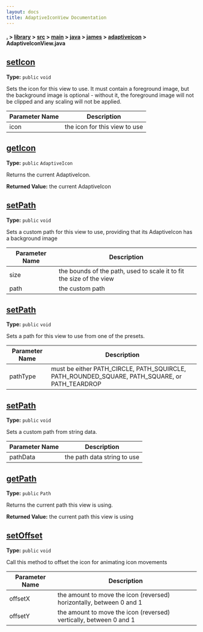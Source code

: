 ```yaml
---
layout: docs
title: AdaptiveIconView Documentation
---
```

#### [.](./../../../../../../index) > [library](./../../../../../index) > [src](./../../../../index) > [main](./../../../index) > [java](./../../index) > [james](./../index) > [adaptiveicon](./index) > **AdaptiveIconView.java**

## [setIcon](https://github.com/fennifith/AdaptiveIconView/blob/master/library/src/main/java/james/adaptiveicon/AdaptiveIconView.java#L66)

**Type:** `public` `void`

Sets the icon for this view to use. It must contain a foreground image, 
but the background image is optional - without it, the foreground image 
will not be clipped and any scaling will not be applied. 





|Parameter Name|Description|
|-----|-----|
|icon|the icon for this view to use  |








## [getIcon](https://github.com/fennifith/AdaptiveIconView/blob/master/library/src/main/java/james/adaptiveicon/AdaptiveIconView.java#L80)

**Type:** `public` `AdaptiveIcon`

Returns the current AdaptiveIcon. 






**Returned Value:** the current AdaptiveIcon  








## [setPath](https://github.com/fennifith/AdaptiveIconView/blob/master/library/src/main/java/james/adaptiveicon/AdaptiveIconView.java#L89)

**Type:** `public` `void`

Sets a custom path for this view to use, providing that its AdaptiveIcon has 
a background image 





|Parameter Name|Description|
|-----|-----|
|size|the bounds of the path, used to scale it to fit the size of the view|
|path|the custom path  |








## [setPath](https://github.com/fennifith/AdaptiveIconView/blob/master/library/src/main/java/james/adaptiveicon/AdaptiveIconView.java#L103)

**Type:** `public` `void`

Sets a path for this view to use from one of the presets. 





|Parameter Name|Description|
|-----|-----|
|pathType|must be either PATH_CIRCLE, PATH_SQUIRCLE, PATH_ROUNDED_SQUARE, PATH_SQUARE, or PATH_TEARDROP  |








## [setPath](https://github.com/fennifith/AdaptiveIconView/blob/master/library/src/main/java/james/adaptiveicon/AdaptiveIconView.java#L137)

**Type:** `public` `void`

Sets a custom path from string data. 





|Parameter Name|Description|
|-----|-----|
|pathData|the path data string to use  |








## [getPath](https://github.com/fennifith/AdaptiveIconView/blob/master/library/src/main/java/james/adaptiveicon/AdaptiveIconView.java#L147)

**Type:** `public` `Path`

Returns the current path this view is using. 






**Returned Value:** the current path this view is using  








## [setOffset](https://github.com/fennifith/AdaptiveIconView/blob/master/library/src/main/java/james/adaptiveicon/AdaptiveIconView.java#L156)

**Type:** `public` `void`

Call this method to offset the icon for animating icon movements 





|Parameter Name|Description|
|-----|-----|
|offsetX|the amount to move the icon (reversed) horizontally, between 0 and 1|
|offsetY|the amount to move the icon (reversed) vertically, between 0 and 1  |








